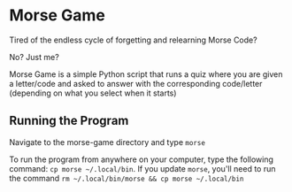 # Morse Game

Tired of the endless cycle of forgetting and relearning Morse Code?

No? Just me?

Morse Game is a simple Python script that runs a quiz where you are given a letter/code and asked to answer with the corresponding code/letter (depending on what you select when it starts)

## Running the Program

Navigate to the morse-game directory and type `morse`

To run the program from anywhere on your computer, type the following command: `cp morse ~/.local/bin`. If you update `morse`, you'll need to run the command `rm ~/.local/bin/morse && cp morse ~/.local/bin`
